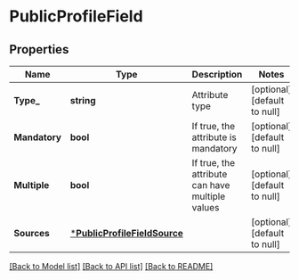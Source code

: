 # PublicProfileField

## Properties
Name | Type | Description | Notes
------------ | ------------- | ------------- | -------------
**Type_** | **string** | Attribute type | [optional] [default to null]
**Mandatory** | **bool** | If true, the attribute is mandatory | [optional] [default to null]
**Multiple** | **bool** | If true, the attribute can have multiple values | [optional] [default to null]
**Sources** | [***PublicProfileFieldSource**](PublicProfileFieldSource.md) |  | [optional] [default to null]

[[Back to Model list]](../README.md#documentation-for-models) [[Back to API list]](../README.md#documentation-for-api-endpoints) [[Back to README]](../README.md)


